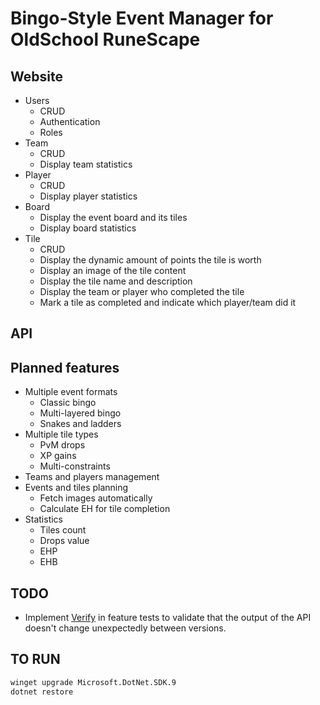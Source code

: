 # Bingo-Style Event Manager for OldSchool RuneScape

## Website
* Users
  * CRUD
  * Authentication
  * Roles
* Team
  * CRUD
  * Display team statistics
* Player
  * CRUD
  * Display player statistics
* Board
  * Display the event board and its tiles
  * Display board statistics
* Tile
  * CRUD
  * Display the dynamic amount of points the tile is worth
  * Display an image of the tile content
  * Display the tile name and description
  * Display the team or player who completed the tile
  * Mark a tile as completed and indicate which player/team did it

## API

## Planned features
* Multiple event formats
  * Classic bingo
  * Multi-layered bingo
  * Snakes and ladders
* Multiple tile types
  * PvM drops
  * XP gains
  * Multi-constraints
* Teams and players management
* Events and tiles planning
  * Fetch images automatically
  * Calculate EH for tile completion
* Statistics
  * Tiles count
  * Drops value
  * EHP
  * EHB

## TODO
* Implement [Verify](https://github.com/VerifyTests/Verify) in feature tests to validate that the output of the API doesn't change unexpectedly between versions.

## TO RUN
```bash
winget upgrade Microsoft.DotNet.SDK.9
dotnet restore
```